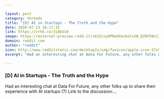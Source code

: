```yaml
---

layout: post
category: threads
title: "[D] AI in Startups - The Truth and the Hype"
date: 2020-07-23 16:17:32
link: https://vrhk.co/3jAbUi0
image: https://external-preview.redd.it/x615cny0PRedVevkelnSB_DZ0FD8n116GThfC5ecnQ0.jpg?width=480&height=251.308900524&auto=webp&crop=480:251.308900524,smart&s=ce518c109c51aec844da1eb1a1c76188c98e2beb
domain: reddit.com
author: "reddit"
icon: http://www.redditstatic.com/desktop2x/img/favicon/apple-icon-57x57.png
excerpt: "Had an interesting chat at Data For Future, any other folks up to share their experience with AI startups (?) Link to the discussion:..."

---
```


### [D] AI in Startups - The Truth and the Hype

Had an interesting chat at Data For Future, any other folks up to share their experience with AI startups (?) Link to the discussion:...
